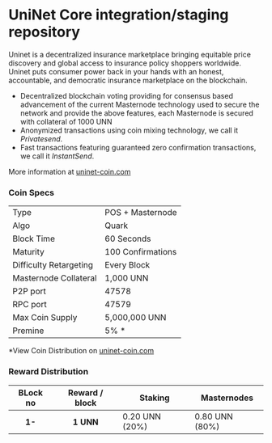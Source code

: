 UniNet Core integration/staging repository
=====================================

Uninet is a decentralized insurance marketplace bringing equitable price discovery and global access to insurance policy shoppers worldwide. Uninet puts consumer power back in your hands with an honest, accountable, and democratic insurance marketplace on the blockchain.
- Decentralized blockchain voting providing for consensus based advancement of the current Masternode technology used to secure the network and provide the above features, each Masternode is secured with collateral of 1000 UNN
- Anonymized transactions using coin mixing technology, we call it _Privatesend_.
- Fast transactions featuring guaranteed zero confirmation transactions, we call it _InstantSend_.

More information at [uninet-coin.com](http://uninet-coin.com)

### Coin Specs
<table>
<tr><td>Type</td><td>POS + Masternode</td></tr>
<tr><td>Algo</td><td>Quark</td></tr>
<tr><td>Block Time</td><td>60 Seconds</td></tr>
<tr><td>Maturity</td><td>100 Confirmations</td></tr>
<tr><td>Difficulty Retargeting</td><td>Every Block</td></tr>
<tr><td>Masternode Collateral</td><td>1,000 UNN</td></tr>
<tr><td>P2P port</td><td>47578</td></tr>
<tr><td>RPC port</td><td>47579</td></tr>
<tr><td>Max Coin Supply</td><td>5,000,000 UNN</td></tr>
<tr><td>Premine</td><td>5% *</td></tr>
</table>

*View Coin Distribution on [uninet-coin.com](http://uninet-coin.com)

### Reward Distribution


<table>
<thead>
<tr>
<th scope="col">BLock no</th>
<th scope="col">Reward / block</th>
<th scope="col">Staking</th>
<th scope="col">Masternodes</th> 
</tr>
</thead>
<tbody>
<tr>
<th scope="row">1-</th>
<th scope="row">1 UNN</th>
<td>0.20 UNN (20%)</td>
<td>0.80 UNN (80%)</td> 
</tr>
</tr>
</tbody>
</table>

